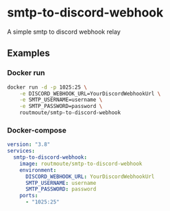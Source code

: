 # smtp-to-discord-webhook
A simple smtp to discord webhook relay

## Examples

### Docker run
```sh
docker run -d -p 1025:25 \
    -e DISCORD_WEBHOOK_URL=YourDiscordWebhookUrl \
    -e SMTP_USERNAME=username \
    -e SMTP_PASSWORD=password \
    routmoute/smtp-to-discord-webhook
```

### Docker-compose
```yaml
version: "3.8"
services:
  smtp-to-discord-webhook:
    image: routmoute/smtp-to-discord-webhook
    environment:
      DISCORD_WEBHOOK_URL: YourDiscordWebhookUrl
      SMTP_USERNAME: username
      SMTP_PASSWORD: password
    ports:
      - "1025:25"
```
